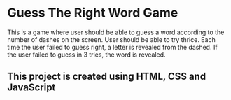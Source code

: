 # Guess The Right Word Game


This is a game where user should be able to guess a word according to the number of dashes on the screen. 
User should be able to try thrice. Each time the user failed to guess right, a letter is revealed from the dashed.
If the user failed to guess in 3 tries, the word is revealed.


## This project is created using HTML, CSS and JavaScript
